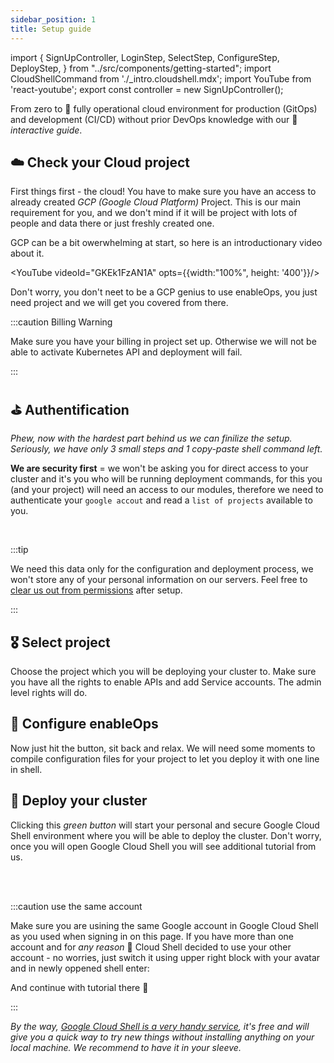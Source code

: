 ```yaml
---
sidebar_position: 1
title: Setup guide
---
```

import {
  SignUpController,
  LoginStep,
  SelectStep,
  ConfigureStep,
  DeployStep,
} from "../src/components/getting-started";
import CloudShellCommand from './_intro.cloudshell.mdx';
import YouTube from 'react-youtube';
export const controller = new SignUpController();

From zero to 🚀 fully operational cloud environment for production (GitOps) and development (CI/CD) without prior DevOps knowledge with our 🤖 *interactive guide*.

## ☁️ Check your Cloud project

First things first - the cloud! You have to make sure you have an access to already created *GCP (Google Cloud Platform)* Project. This is our main requirement for you, and we don't mind if it will be project with lots of people and data there or just freshly created one.

GCP can be a bit owerwhelming at start, so here is an introductionary video about it.

<YouTube videoId="GKEk1FzAN1A" opts={{width:"100%", height: '400'}}/>

Don't worry, you don't neet to be a GCP genius to use enableOps, you just need project and we will get you covered from there.  

:::caution Billing Warning

Make sure you have your billing in project set up. Otherwise we will not be able to activate Kubernetes API and deployment will fail.

:::

## ⛳️ Authentification

*Phew, now with the hardest part behind us we can finilize the setup. Seriously, we have only 3 small steps and 1 copy-paste shell command left.*

**We are security first** = we won't be asking you for direct access to your cluster and it's you who will be running deployment commands, for this you (and your project) will need an access to our modules, therefore we need to authenticate your `google accout` and read a `list of projects` available to you. 

<LoginStep controller={controller}/>

<br />

:::tip

We need this data only for the configuration and deployment process, we won't store any of your personal information on our servers. Feel free to [clear us out from permissions](https://myaccount.google.com/permissions) after setup.

:::

## 🎖 Select project

Choose the project which you will be deploying your cluster to. Make sure you have all the rights to enable APIs and add Service accounts. The admin level rights will do. 

<SelectStep controller={controller}/>

## 🧬 Configure enableOps

Now just hit the button, sit back and relax. We will need some moments to compile configuration files for your project to let you deploy it with one line in shell. 

<ConfigureStep controller={controller}/>

## 🚀 Deploy your cluster

Clicking this *green button* will start your personal and secure Google Cloud Shell environment where you will be able to deploy the cluster. Don't worry, once you will open Google Cloud Shell you will see additional tutorial from us. 

<DeployStep controller={controller}/>

<br />
<br />

:::caution use the same account

Make sure you are usining the same Google account in Google Cloud Shell as you used when signing in on this page. If you have more than one account and for *any reason* 💩 Cloud Shell decided to use your other account - no worries, just switch it using upper right block with your avatar and in newly oppened shell enter:

<CloudShellCommand />

And continue with tutorial there 🖖

:::

*By the way, [Google Cloud Shell is a very handy service](https://cloud.google.com/shell#features), it's free and will give you a quick way to try new things without installing anything on your local machine. We recommend to have it in your sleeve.*  
